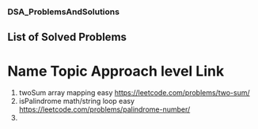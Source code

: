 ### DSA_ProblemsAndSolutions

## List of Solved Problems

#       Name                Topic               Approach               level                Link
1.  twoSum                  array               mapping                easy                 https://leetcode.com/problems/two-sum/
2.  isPalindrome            math/string         loop                   easy                 https://leetcode.com/problems/palindrome-number/
3.  